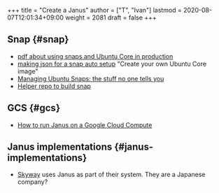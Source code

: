 +++
title = "Create a Janus"
author = ["T", "Ivan"]
lastmod = 2020-08-07T12:01:34+09:00
weight = 2081
draft = false
+++

## Snap {#snap}

-   [pdf about using snaps and Ubuntu Core in production](https://oceanai.mit.edu/moos-dawg17/docs/08-fazzari.pdf)
-   [making json for a snap auto setup](https://snapcraft.io/tutorials/create-your-own-core-image#3-custom-model-assertion) "Create your own Ubuntu Core
    image"
-   [Managing Ubuntu Snaps: the stuff no one tells you](https://hackernoon.com/managing-ubuntu-snaps-the-stuff-no-one-tells-you-625dfbe4b26c)
-   [Helper repo to build snap](https://github.com/RSATom/janus-gateway-snap)


## GCS {#gcs}

-   [How to run Janus on a Google Cloud Compute](https://medium.com/good-robot/how-to-run-janus-on-a-google-cloud-compute-instance-and-build-your-own-webrtc-streaming-server-14144f9efb8)


## Janus implementations {#janus-implementations}

-   [Skyway](https://github.com/skyway/skyway-webrtc-gateway) uses Janus as part of their system. They are a Japanese company?
